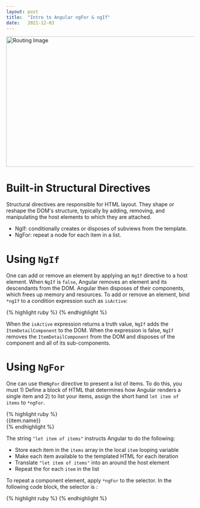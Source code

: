 ```yaml
---
layout: post
title:  "Intro to Angular ngFor & ngIf"
date:   2021-12-03
---
```

<html>
<head>
<meta charset="utf-8">
<title>Intro to Angular NgIf & NgFor</title>
<style></style>
</head>
<body>
<img src="https://www.grazitti.com/assets/2018/06/8-Proven-Reasons-You-Need-Angular-02.png" alt="Routing Image" width="600" height="350">
<h1>Built-in Structural Directives</h1>
    <p>Structural directives are responsible for HTML layout. They shape or reshape the DOM's structure, typically by adding, removing, and manipulating the host elements to which they are attached.</p>
    <ul>
        <li>NgIf: conditionally creates or disposes of subviews from the template.</li>
        <li>NgFor: repeat a node for each item in a list.</li>
    </ul>
<h1>Using <code>NgIf</code></h1>
    <p>One can add or remove an element by applying an <code>NgIf</code> directive to a host element. When <code>NgIf</code> is <code>false</code>, Angular removes an element and its descendants from the DOM. Angular then disposes of their components, which frees up memory and resources.
    To add or remove an element, bind <code>*ngIf</code> to a condition expression such as <code>isActive</code>:</p>
    {% highlight ruby %}
    <app-item-detail *ngIf="isActive" [item]="item"></app-item-detail>
    {% endhighlight %}
    <p>When the <code>isActive</code> expression returns a truth value, <code>NgIf</code> adds the <code>ItemDetailComponent</code> to the DOM. When the expression is false, <code>NgIf</code> removes the <code>ItemDetailComponent</code> from the DOM and disposes of the component and all of its sub-components.
<h1>Using <code>NgFor</code></h1> 
    <p>One can use the<code>NgFor</code> directive to present a list of items. To do this, you must 1) Define a block of HTML that determines how Angular renders a single item and 2) to list your items, assign the short hand <code>let item of items</code> to <code>*ngFor</code>.</p>
    {% highlight ruby %}
    <div *ngFor="let item of items">{{item.name}}</div>
    {% endhighlight %}
    <p>The string <code>"let item of items"</code> instructs Angular to do the following:</p>
    <ul>
        <li>Store each item in the <code>items</code> array in the local <code>item</code> looping variable</li>
        <li>Make each item available to the templated HTML for each iteration</li>
        <li>Translate <code>"let item of items"</code> into an <code><ng-template></code> around the host element</li>
        <li>Repeat the <code><ng-template></code> for each <code>item</code> in the list</li>
    </ul>
    <p>To repeat a component element, apply <code>*ngFor</code> to the selector. In the following code block, the selector is <code><app-item-detail></code>:</p>
    {% highlight ruby %}
    <app-item-detail *ngFor="let item of items" [item]="item"></app-item-detail>
    {% endhighlight %}
</body>
</html>